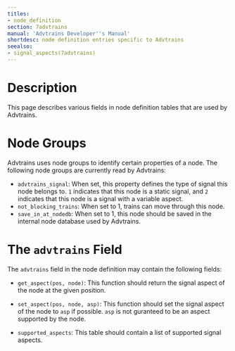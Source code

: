 ```yaml
---
titles:
- node_definition
section: 7advtrains
manual: 'Advtrains Developer''s Manual'
shortdesc: node definition entries specific to Advtrains
seealso:
- signal_aspects(7advtrains)
---
```


# Description
This page describes various fields in node definition tables that are used by Advtrains.

# Node Groups
Advtrains uses node groups to identify certain properties of a node. The following node groups are currently read by Advtrains:

* `advtrains_signal`: When set, this property defines the type of signal this node belongs to. `1` indicates that this node is a static signal, and `2` indicates that this node is a signal with a variable aspect.
* `not_blocking_trains`: When set to 1, trains can move through this node.
* `save_in_at_nodedb`: When set to 1, this node should be saved in the internal node database used by Advtrains.

# The `advtrains` Field
The `advtrains` field in the node definition may contain the following fields:

* `get_aspect(pos, node)`: This function should return the signal aspect of the node at the given position.

* `set_aspect(pos, node, asp)`: This function should set the signal aspect of the node to `asp` if possible. `asp` is not guranteed to be an aspect supported by the node.

* `supported_aspects`: This table should contain a list of supported signal aspects.
